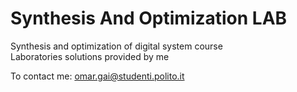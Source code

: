 # Synthesis And Optimization LAB
Synthesis and optimization of digital system course <br>
Laboratories solutions provided by me 

To contact me: omar.gai@studenti.polito.it
